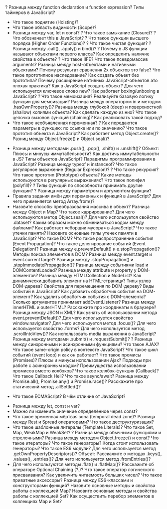 ? Разница между function declaration и function expression?
 Типы таймеров в JavaScript?
- Что такое поднятие (Hoisting)?
- Что такое область видимости (Scope)?
- Разница между var, let и const?
? Что такое замыкание (Closure)?
? Что обозначает this в JavaScript?
? Что такое функции высшего порядка (Higher Order Functions)?
? Что такое чистая функция?
? Разница между .call(), .apply() и bind()?
? Почему в JS функции называют объектами первого класса?
Как определить наличие свойства в объекте?
? Что такое IIFE?
Что такое псевдомассив arguments?
Разница между host-объектами и нативными объектами?
Почему результат сравнения 2х объектов это false?
Что такое прототипное наследование? Как создать объект без прототипа?
Почему расширение нативных JavaScript-объектов это плохая практика?
Как в JavaScript создать объект?
Для чего используется ключевое слово new?
Как работает boxing/unboxing в JavaScript?
? Что такое мемоизация? Реализуйте базовую логику функции для мемоизации?
Разница между оператором in и методом .hasOwnProperty()?
Разница между глубокой (deep) и поверхностной (shallow) копиями объекта? Как сделать каждую из них?
Что такое цепочка вызовов функций (chaining)? Как реализовать такой подход?
- Что такое необъявленная переменная?
? Как передаются параметры в функцию: по ссылке или по значению?
Что такое прототип объекта в JavaScript?
Как работает метод Object.create()?
Разниц между Object.freeze() и Object.seal()?
+ Разница между методами .push(), .pop(), .shift() и .unshift()?
Объект: Плюсы и минусы иммутабельности? Как достичь иммутабельности в JS?
Типы объектов JavaScript?
Парадигмы программирования в JavaScript?
Разница между typeof и instanceof?
Что такое регулярное выражение (Regular Expression)?
? Что такое рекурсия?
Что такое прототип (Prototype) объекта?
Какие методы используются в регулярных выражениях?
Что такое полифил (polyfill)?
? Типы функций по способности принимать другие функции?
? Разница между параметром и аргументом функции?
+ Правила задания имён для переменных и функций в JavaScript?
Для чего применяется метод Array.from()?
+ Назовите способы преобразования массива в объект?
Разница между Object и Map?
Что такое каррирование?
Для чего используются метод Object.seal()?
Для чего используется свойство .dataset?
Каким образом можно обмениваться кодом между файлами?
Как работает «сборщик мусора» в JavaScript?
Что такое утечки памяти?
Назовите основные типы утечек памяти в JavaScript?
Что такое DOM?
Что такое распространение события (Event Propagation)?
Что такое делегирование событий (Event Delegation)?
Разница между e.preventDefault() и e.stopPropagation()?
Методы поиска элементов в DOM?
Разница между event.target и event.currentTarget?
Разница между .stopPropagation() и .stopImmediatePropagation()?
Разница между событиями load и DOMContentLoaded?
Разница между attribute и property у DOM-элементов?
Разница между HTMLCollection и NodeList?
Как динамически добавить элемент на HTML-страницу?
Типы узлов DOM-дерева?
Свойства для перемещения по DOM-дереву?
Виды событий в JavaScript?
Как добавить обработчик события на DOM-элемент?
Как удалить обработчик события с DOM-элемента?
Сколько аргументов принимает addEventListener?
Разница между innerHTML и outerHTML?
Расскажите про координаты в браузере?
Разница между JSON и XML?
Как узнать об использовании метода event.preventDefault()?
Для чего используется свойство window.navigator?
Для чего используется метод .focus()?
Для чего используется свойство .forms?
Для чего используется метод .scrollIntoView()?
Как использовать media выражения в JavaScript?
Разница между методами .submit() и .requestSubmit()?
? Разница между синхронными и асинхронными функциями?
Что такое AJAX?
Что такое same-origin policy в контексте JavaScript?
Что такое цикл событий (event loop) и как он работает?
Что такое промисы (Promises)?
Плюсы и минусы использовании Ajax?
Подходы при работе с асинхронным кодом?
Преимущества использовании промисов вместо колбэков?
Что такое коллбэк-функция (Callback)? Что такое Callback Hell?
Что такое async/await?
Разница между Promise.all(), Promise.any() и Promise.race()?
Расскажите про статический метод .allSettled()?
- Что такое ECMAScript? В чём отличие от JavaScript?
+ Разница между let, const и var?
+ Можно ли изменить значение определённое через const?
+ Что такое временная мёртвая зона (temporal dead zone)?
Разница между Rest и Spread операторами?
Что такое деструктуризация?
+ Что такое шаблонные литералы (Template Literals)?
Что такое Set, Map, WeakMap и WeakSet?
? Разница между обычными функциями и стрелочными?
Разница между методом Object.freeze() и const?
Что такое итераторы?
Что такое генераторы? Когда стоит использовать генераторы?
Что такое ES6 модули?
Для чего используется метод .getOwnPropertyDescriptors()?
Объект: Расскажите о методах .keys(), .values(), .entries()?
Для чего используется метод .fromEntries()?
+ Для чего используются методы .flat() и .flatMap()?
Расскажите об операторе Optional Chaining (?.)?
Что такое оператор логического присваивания?
Как увеличить читаемость больших чисел?
Что такое приватные аксессоры?
Разница между ES6-классами и конструкторами функций?
Назовите основные методы и свойства работы с коллекцией Map?
Назовите основные методы и свойства работы с коллекцией Set?
Как осуществить перебор элементов в коллекциях Map и Set?